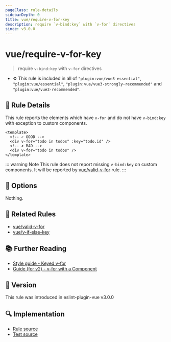 ```yaml
---
pageClass: rule-details
sidebarDepth: 0
title: vue/require-v-for-key
description: require `v-bind:key` with `v-for` directives
since: v3.0.0
---
```


# vue/require-v-for-key

> require `v-bind:key` with `v-for` directives

- :gear: This rule is included in all of `"plugin:vue/vue3-essential"`, `"plugin:vue/essential"`, `"plugin:vue/vue3-strongly-recommended"` and `"plugin:vue/vue3-recommended"`.

## :book: Rule Details

This rule reports the elements which have `v-for` and do not have `v-bind:key` with exception to custom components.

<eslint-code-block :rules="{'vue/require-v-for-key': ['error']}">

```vue
<template>
  <!-- ✓ GOOD -->
  <div v-for="todo in todos" :key="todo.id" />
  <!-- ✗ BAD -->
  <div v-for="todo in todos" />
</template>
```

</eslint-code-block>

::: warning Note
This rule does not report missing `v-bind:key` on custom components.
It will be reported by [vue/valid-v-for] rule.
:::

## :wrench: Options

Nothing.

## :couple: Related Rules

- [vue/valid-v-for]
- [vue/v-if-else-key]

[vue/valid-v-for]: ./valid-v-for.md
[vue/v-if-else-key]: ./v-if-else-key.md

## :books: Further Reading

- [Style guide - Keyed v-for](https://vuejs.org/style-guide/rules-essential.html#use-keyed-v-for)
- [Guide (for v2) - v-for with a Component](https://v2.vuejs.org/v2/guide/list.html#v-for-with-a-Component)

## :rocket: Version

This rule was introduced in eslint-plugin-vue v3.0.0

## :mag: Implementation

- [Rule source](https://github.com/vuejs/eslint-plugin-vue/blob/master/lib/rules/require-v-for-key.js)
- [Test source](https://github.com/vuejs/eslint-plugin-vue/blob/master/tests/lib/rules/require-v-for-key.js)
